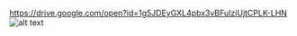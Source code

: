 https://drive.google.com/open?id=1g5JDEyGXL4pbx3vBFuIziUjtCPLK-LHN
![alt text](https://drive.google.com/open?id=1g5JDEyGXL4pbx3vBFuIziUjtCPLK-LHN/to/img.png)
